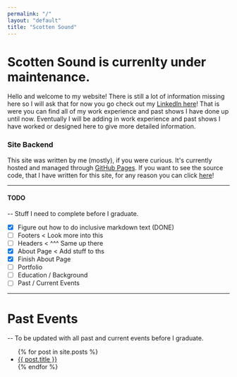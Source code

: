 ```yaml
---
permalink: "/"
layout: "default"
title: "Scotten Sound"
---
```


# Scotten Sound is currenlty under maintenance.
Hello and welcome to my website! There is still a lot of information missing here so I will ask that for now you go check out my [LinkedIn here](https://www.linkedin.com/in/opscotten)! That is were you can find all of my work experience and past shows I have done up until now. Eventually I will be adding in work experience and past shows I have worked or designed here to give more detailed information.

### Site Backend
This site was written by me (mostly), if you were curious. It's currently hosted and managed through [GitHub Pages](https://pages.github.com/). If you want to see the source code, that I have written for this site, for any reason you can click [here](https://github.com/Scotten-Labs/Scotten-Sound-Site)!

---

#### TODO

 -- Stuff I need to complete before I graduate.

- [x] Figure out how to do inclusive markdown text (DONE)
- [ ] Footers < Look more into this
- [ ] Headers < ^^^ Same up there
- [x] About Page < Add stuff to ths
- [x] Finish About Page
- [ ] Portfolio
- [ ] Education / Background
- [ ] Past / Current Events

---

# Past Events

 -- To be updated with all past and current events before I graduate.

<ul>
  {% for post in site.posts %}
    <li>
      <a href="{{ post.url }}">{{ post.title }}</a>
    </li>
  {% endfor %}
</ul>